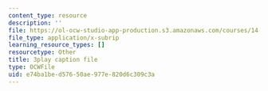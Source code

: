 ```yaml
---
content_type: resource
description: ''
file: https://ol-ocw-studio-app-production.s3.amazonaws.com/courses/14-01sc-principles-of-microeconomics-fall-2011/e74ba1bed57650ae977e820d6c309c3a_MfoAkzgpaoQ.vtt
file_type: application/x-subrip
learning_resource_types: []
resourcetype: Other
title: 3play caption file
type: OCWFile
uid: e74ba1be-d576-50ae-977e-820d6c309c3a
---
```

